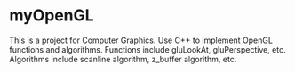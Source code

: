 # myOpenGL
This is a project for Computer Graphics.
Use C++ to implement OpenGL functions and algorithms.
Functions include gluLookAt, gluPerspective, etc.
Algorithms include scanline algorithm, z_buffer algorithm, etc.
